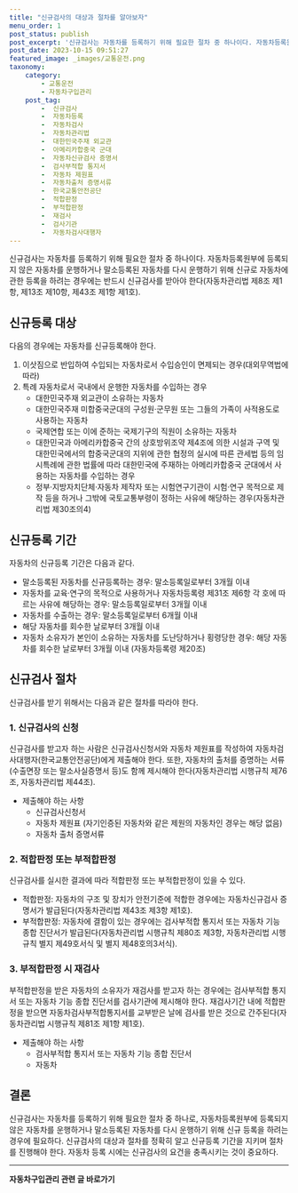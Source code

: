 ```yaml
---
title: "신규검사의 대상과 절차를 알아보자"
menu_order: 1
post_status: publish
post_excerpt: '신규검사는 자동차를 등록하기 위해 필요한 절차 중 하나이다. 자동차등록원부에 등록되지 않은 자동차를 운행하거나 말소등록된 자동차를 다시 운행하기 위해 신규로 자동차에 관한 등록을 하려는 경우에는 반드시 신규검사를 받아야 한다 자동차관리법 제8조 제1항, 제13조 제10항, 제43조 제1항 제1호 .'
post_date: 2023-10-15 09:51:27
featured_image: _images/교통운전.png
taxonomy:
    category:
        - 교통운전
        - 자동차구입관리
    post_tag:
        -  신규검사
        -  자동차등록
        -  자동차검사
        -  자동차관리법
        -  대한민국주재 외교관
        -  아메리카합중국 군대
        -  자동차신규검사 증명서
        -  검사부적합 통지서
        -  자동차 제원표
        -  자동차출처 증명서류
        -  한국교통안전공단
        -  적합판정
        -  부적합판정
        -  재검사
        -  검사기관
        -  자동차검사대행자
---
```



신규검사는 자동차를 등록하기 위해 필요한 절차 중 하나이다. 자동차등록원부에 등록되지 않은 자동차를 운행하거나 말소등록된 자동차를 다시 운행하기 위해 신규로 자동차에 관한 등록을 하려는 경우에는 반드시 신규검사를 받아야 한다(자동차관리법 제8조 제1항, 제13조 제10항, 제43조 제1항 제1호).

## 신규등록 대상
다음의 경우에는 자동차를 신규등록해야 한다.

1. 이삿짐으로 반입하여 수입되는 자동차로서 수입승인이 면제되는 경우(대외무역법에 따라)
2. 특례 자동차로서 국내에서 운행한 자동차를 수입하는 경우
   - 대한민국주재 외교관이 소유하는 자동차
   - 대한민국주재 미합중국군대의 구성원·군무원 또는 그들의 가족이 사적용도로 사용하는 자동차
   - 국제연합 또는 이에 준하는 국제기구의 직원이 소유하는 자동차
   - 대한민국과 아메리카합중국 간의 상호방위조약 제4조에 의한 시설과 구역 및 대한민국에서의 합중국군대의 지위에 관한 협정의 실시에 따른 관세법 등의 임시특례에 관한 법률에 따라 대한민국에 주재하는 아메리카합중국 군대에서 사용하는 자동차를 수입하는 경우
   - 정부·지방자치단체·자동차 제작자 또는 시험연구기관이 시험·연구 목적으로 제작 등을 하거나 그밖에 국토교통부령이 정하는 사유에 해당하는 경우(자동차관리법 제30조의4)

## 신규등록 기간
자동차의 신규등록 기간은 다음과 같다.

- 말소등록된 자동차를 신규등록하는 경우: 말소등록일로부터 3개월 이내
- 자동차를 교육·연구의 목적으로 사용하거나 자동차등록령 제31조 제6항 각 호에 따르는 사유에 해당하는 경우: 말소등록일로부터 3개월 이내
- 자동차를 수출하는 경우: 말소등록일로부터 6개월 이내
- 해당 자동차를 회수한 날로부터 3개월 이내
- 자동차 소유자가 본인이 소유하는 자동차를 도난당하거나 횡령당한 경우: 해당 자동차를 회수한 날로부터 3개월 이내
(자동차등록령 제20조)

## 신규검사 절차
신규검사를 받기 위해서는 다음과 같은 절차를 따라야 한다.

### 1. 신규검사의 신청
신규검사를 받고자 하는 사람은 신규검사신청서와 자동차 제원표를 작성하여 자동차검사대행자(한국교통안전공단)에게 제출해야 한다. 또한, 자동차의 출처를 증명하는 서류(수출면장 또는 말소사실증명서 등)도 함께 제시해야 한다(자동차관리법 시행규칙 제76조, 자동차관리법 제44조).

- 제출해야 하는 사항
  - 신규검사신청서
  - 자동차 제원표 (자기인증된 자동차와 같은 제원의 자동차인 경우는 해당 없음)
  - 자동차 출처 증명서류

### 2. 적합판정 또는 부적합판정
신규검사를 실시한 결과에 따라 적합판정 또는 부적합판정이 있을 수 있다.

- 적합판정: 자동차의 구조 및 장치가 안전기준에 적합한 경우에는 자동차신규검사 증명서가 발급된다(자동차관리법 제43조 제3항 제1호).
- 부적합판정: 자동차에 결함이 있는 경우에는 검사부적합 통지서 또는 자동차 기능 종합 진단서가 발급된다(자동차관리법 시행규칙 제80조 제3항, 자동차관리법 시행규칙 별지 제49호서식 및 별지 제48호의3서식).

### 3. 부적합판정 시 재검사
부적합판정을 받은 자동차의 소유자가 재검사를 받고자 하는 경우에는 검사부적합 통지서 또는 자동차 기능 종합 진단서를 검사기관에 제시해야 한다. 재검사기간 내에 적합판정을 받으면 자동차검사부적합통지서를 교부받은 날에 검사를 받은 것으로 간주된다(자동차관리법 시행규칙 제81조 제1항 제1호).

- 제출해야 하는 사항
  - 검사부적합 통지서 또는 자동차 기능 종합 진단서
  - 자동차

## 결론
신규검사는 자동차를 등록하기 위해 필요한 절차 중 하나로, 자동차등록원부에 등록되지 않은 자동차를 운행하거나 말소등록된 자동차를 다시 운행하기 위해 신규 등록을 하려는 경우에 필요하다. 신규검사의 대상과 절차를 정확히 알고 신규등록 기간을 지키며 절차를 진행해야 한다. 자동차 등록 시에는 신규검사의 요건을 충족시키는 것이 중요하다.

<!-- wp:separator -->
<hr class="wp-block-separator has-alpha-channel-opacity"/>
<!-- /wp:separator -->

<!-- wp:group {"backgroundColor":"base","layout":{"type":"constrained"}} -->
<div class="wp-block-group has-base-background-color has-background"><!-- wp:paragraph {"align":"center","fontSize":"medium"} -->
<p class="has-text-align-center has-large-font-size"><strong>자동차구입관리 관련 글 바로가기</strong></p>
<!-- /wp:paragraph -->


<!-- wp:latest-posts
{"categories":[{"id":3655,"count":19,"description":"","link":"https://uknowlaw.com/category/%ec%9e%90%eb%8f%99%ec%b0%a8%ea%b5%ac%ec%9e%85%ea%b4%80%eb%a6%ac/","name":"자동차구입관리","slug":"자동차구입관리","taxonomy":"category","parent":0,"meta":[],"_links":{"self":[{"href":"https://uknowlaw.com/wp-json/wp/v2/categories/3655"}],"collection":[{"href":"https://uknowlaw.com/wp-json/wp/v2/categories"}],"about":[{"href":"https://uknowlaw.com/wp-json/wp/v2/taxonomies/category"}],"wp:post_type":[{"href":"https://uknowlaw.com/wp-json/wp/v2/posts?categories=3655"}],"curies":[{"name":"wp","href":"https://api.w.org/{rel}","templated":true}]}}],"postsToShow":100,"excerptLength":28,"postLayout":"grid","columns":2,"featuredImageAlign":"left","featuredImageSizeSlug":"large","fontSize":"medium"} /--></div>
<!-- /wp:group -->